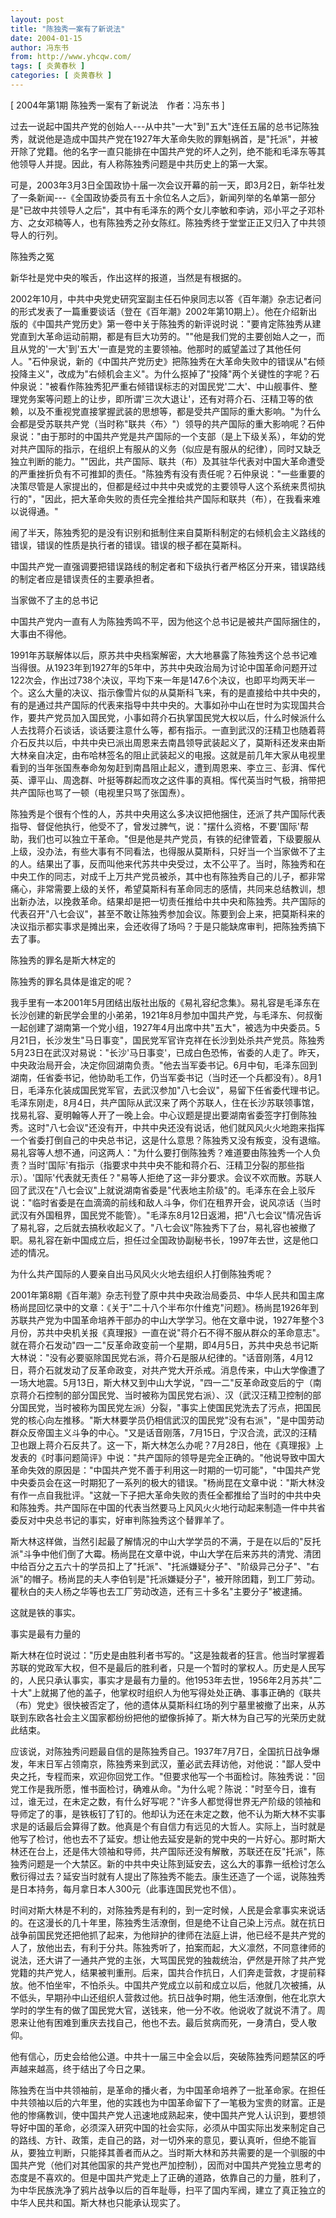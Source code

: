 ```yaml
---
layout: post
title: "陈独秀一案有了新说法"
date: 2004-01-15
author: 冯东书
from: http://www.yhcqw.com/
tags: [ 炎黄春秋 ]
categories: [ 炎黄春秋 ]
---
```



[ 2004年第1期 陈独秀一案有了新说法　作者：冯东书 ]


过去一说起中国共产党的创始人---从中共"一大"到"五大"连任五届的总书记陈独秀，就说他是造成中国共产党在1927年大革命失败的罪魁祸首，是"托派"，并被开除了党籍。他的名字一直只能排在中国共产党的坏人之列，绝不能和毛泽东等其他领导人并提。因此，有人称陈独秀问题是中共历史上的第一大案。


可是，2003年3月3日全国政协十届一次会议开幕的前一天，即3月2日，新华社发了一条新闻---《全国政协委员有五十余位名人之后》，新闻列举的名单第一部分是"已故中共领导人之后"，其中有毛泽东的两个女儿李敏和李讷，邓小平之子邓朴方、之女邓楠等人，也有陈独秀之孙女陈红。陈独秀终于堂堂正正又归入了中共领导人的行列。

陈独秀之冤

新华社是党中央的喉舌，作出这样的报道，当然是有根据的。


2002年10月，中共中央党史研究室副主任石仲泉同志以答《百年潮》杂志记者问的形式发表了一篇重要谈话（登在《百年潮》2002年第10期上）。他在介绍新出版的《中国共产党历史》第一卷中关于陈独秀的新评说时说："要肯定陈独秀从建党直到大革命运动前期，都是有巨大功劳的。""他是我们党的主要创始人之一，而且从党的'一大'到'五大'一直是党的主要领袖。他那时的威望盖过了其他任何人。"石仲泉说，新的《中国共产党历史》把陈独秀在大革命失败中的错误从"右倾投降主义"，改成为"右倾机会主义"。为什么抠掉了"投降"两个关键性的字呢？石仲泉说："被看作陈独秀犯严重右倾错误标志的对国民党'二大'、中山舰事件、整理党务案等问题上的让步，即所谓'三次大退让'，还有对蒋介石、汪精卫等的依赖，以及不重视党直接掌握武装的思想等，都是受共产国际的重大影响。"为什么会都是受苏联共产党（当时称"联共〈布〉"）领导的共产国际的重大影响呢？石仲泉说："由于那时的中国共产党是共产国际的一个支部（是上下级关系），年幼的党对共产国际的指示，在组织上有服从的义务（似应是有服从的纪律），同时又缺乏独立判断的能力。""因此，共产国际、联共（布）及其驻华代表对中国大革命遭受的严重挫折负有不可推卸的责任。"陈独秀有没有责任呢？石仲泉说："一些重要的决策尽管是人家提出的，但都是经过中共中央或党的主要领导人这个系统来贯彻执行的"，"因此，把大革命失败的责任完全推给共产国际和联共（布），在我看来难以说得通。"

闹了半天，陈独秀犯的是没有识别和抵制住来自莫斯科制定的右倾机会主义路线的错误，错误的性质是执行者的错误。错误的根子都在莫斯科。

中国共产党一直强调要把错误路线的制定者和下级执行者严格区分开来，错误路线的制定者应是错误责任的主要承担者。

当家做不了主的总书记

中国共产党内一直有人为陈独秀鸣不平，因为他这个总书记是被共产国际捆住的，大事由不得他。


1991年苏联解体以后，原苏共中央档案解密，大大地暴露了陈独秀这个总书记难当得很。从1923年到1927年的5年中，苏共中央政治局为讨论中国革命问题开过122次会，作出过738个决议，平均下来一年是147.6个决议，也即平均两天半一个。这么大量的决议、指示像雪片似的从莫斯科飞来，有的是直接给中共中央的，有的是通过共产国际的代表来指导中共中央的。大事如孙中山在世时为实现国共合作，要共产党员加入国民党，小事如蒋介石执掌国民党大权以后，什么时候派什么人去找蒋介石谈话，谈话要注意什么等，都有指示。一直到武汉的汪精卫也随着蒋介石反共以后，中共中央已派出周恩来去南昌领导武装起义了，莫斯科还发来由斯大林亲自决定，由布哈林签名的阻止武装起义的电报。这就是前几年大家从电视里看到的当年张国焘奉命匆匆赶到南昌阻止起义，遭到周恩来、李立三、彭湃、恽代英、谭平山、周逸群、叶挺等群起而攻之这件事的真相。恽代英当时气极，捎带把共产国际也骂了一顿（电视里只骂了张国焘）。


陈独秀是个很有个性的人，苏共中央用这么多决议把他捆住，还派了共产国际代表指导、督促他执行，他受不了，曾发过脾气，说："摆什么资格，不要'国际'帮助，我们也可以独立干革命。"但是他是共产党员，有铁的纪律管着，下级要服从上级，没办法，有些大事有不同看法，也得服从莫斯科，只好当一个当家做不了主的人。结果出了事，反而叫他来代苏共中央受过，太不公平了。当时，陈独秀和在中央工作的同志，对成千上万共产党员被杀，其中也有陈独秀自己的儿子，都非常痛心，非常需要上级的关怀，希望莫斯科有革命同志的感情，共同来总结教训，想出新办法，以挽救革命。结果却是把一切责任推给中共中央和陈独秀。共产国际的代表召开"八七会议"，甚至不敢让陈独秀参加会议。陈要到会上来，把莫斯科来的决议指示都实事求是摊出来，会还收得了场吗？于是只能缺席审判，把陈独秀搞下去了事。

陈独秀的罪名是斯大林定的

陈独秀的罪名具体是谁定的呢？


我手里有一本2001年5月团结出版社出版的《易礼容纪念集》。易礼容是毛泽东在长沙创建的新民学会里的小弟弟，1921年8月参加中国共产党，与毛泽东、何叔衡一起创建了湖南第一个党小组，1927年4月出席中共"五大"，被选为中央委员。5月21日，长沙发生"马日事变"，国民党军官许克祥在长沙到处杀共产党员。陈独秀5月23日在武汉对易说："长沙'马日事变'，已成白色恐怖，省委的人走了。昨天，中央政治局开会，决定你回湖南负责。"他去当军委书记。6月中旬，毛泽东回到湖南，任省委书记，他协助毛工作，仍当军委书记（当时还一个兵都没有）。8月1日，毛泽东化装成国民党军官，去武汉参加"八七会议"，易留下任省委代理书记。毛泽东刚走，8月4日，共产国际从武汉来了两个苏联人，住在长沙苏联领事馆，找易礼容、夏明翰等人开了一晚上会。中心议题是提出要湖南省委签字打倒陈独秀。这时"八七会议"还没有开，中共中央还没有说话，他们就风风火火地跑来指挥一个省委打倒自己的中央总书记，这是什么意思？陈独秀又没有叛变，没有退缩。易礼容等人想不通，问这两人："为什么要打倒陈独秀？难道要由陈独秀一个人负责？当时'国际'有指示（指要求中共中央不能和蒋介石、汪精卫分裂的那些指示）。'国际'代表就无责任？"易等人拒绝了这一非分要求。会议不欢而散。苏联人回了武汉在"八七会议"上就说湖南省委是"代表地主阶级"的。毛泽东在会上驳斥说："临时省委是在血滴滴的前线和敌人斗争，你们在租界开会，说风凉话（当时武汉有外国租界，国民党不能管）。"毛泽东8月12日返湘，把"八七会议"情况告诉了易礼容，之后就去搞秋收起义了。"八七会议"陈独秀下了台，易礼容也被撤了职。易礼容在新中国成立后，担任过全国政协副秘书长，1997年去世，这是他口述的情况。

为什么共产国际的人要亲自出马风风火火地去组织人打倒陈独秀呢？


2001年第8期《百年潮》杂志刊登了原中共中央政治局委员、中华人民共和国主席杨尚昆回忆录中的文章：《关于"二十八个半布尔什维克"问题》。杨尚昆1926年到苏联共产党为中国革命培养干部办的中山大学学习。他在文章中说，1927年整个3月份，苏共中央机关报《真理报》一直在说"蒋介石不得不服从群众的革命意志"。就在蒋介石发动"四一二"反革命政变前一个星期，即4月5日，苏共中央总书记斯大林说："没有必要驱除国民党右派，蒋介石是服从纪律的。"话音刚落，4月12日，蒋介石就发动了反革命政变，对共产党大开杀戒。消息传来，中山大学像遭了一场大地震。5月13日，斯大林又到中山大学说，"四一二"反革命政变后的宁（南京蒋介石控制的部分国民党、当时被称为国民党右派）、汉（武汉汪精卫控制的部分国民党，当时被称为国民党左派）分裂，"事实上使国民党洗去了污点，把国民党的核心向左推移。"斯大林要学员仍相信武汉的国民党"没有右派"，"是中国劳动群众反帝国主义斗争的中心。"又是话音刚落，7月15日，宁汉合流，武汉的汪精卫也跟上蒋介石反共了。这一下，斯大林怎么办呢？7月28日，他在《真理报》上发表的《时事问题简评》中说："共产国际的领导是完全正确的。"他说导致中国大革命失效的原因是："中国共产党不善于利用这一时期的一切可能"，"中国共产党中央委员会在这一时期犯了一系列的极大的错误。"杨尚昆在文章中说："斯大林没有作一点自我批评。"这就一下子把大革命失败的责任全都推给了当时的中共中央和陈独秀。共产国际在中国的代表当然要马上风风火火地行动起来制造一件中共省委反对中央总书记的事实，好审判陈独秀这个替罪羊了。


斯大林这样做，当然引起最了解情况的中山大学学员的不满，于是在以后的"反托派"斗争中他们倒了大霉。杨尚昆在文章中说，中山大学在后来苏共的清党、清团中给百分之五六十的学员扣上了"托派"、"托派嫌疑分子"、"阶级异己分子"、"右派"的帽子。杨尚昆的夫人李伯钊是"托派嫌疑分子"，被开除团籍，到工厂劳动。瞿秋白的夫人杨之华等也去工厂劳动改造，还有三十多名"主要分子"被逮捕。

这就是铁的事实。

事实是最有力量的


斯大林在位时说过："历史是由胜利者书写的。"这是独裁者的狂言。他当时掌握着苏联的党政军大权，但不是最后的胜利者，只是一个暂时的掌权人。历史是人民写的，人民只承认事实，事实才是最有力量的。他1953年去世，1956年2月苏共"二十大"上就揭了他的盖子，他掌权时组织人为他写得处处正确、事事正确的《联共（布）党史》很快被否定了，他的遗体从莫斯科红场的列宁墓里被撤了出来，从苏联到东欧各社会主义国家都纷纷把他的塑像拆掉了。斯大林为自己写的光荣历史就此结束。


应该说，对陈独秀问题最自信的是陈独秀自己。1937年7月7日，全国抗日战争爆发，年末日军占领南京，陈独秀来到武汉，董必武去拜访他，对他说："鄙人受中央之托，专程而来，欢迎你回党工作。"但要求他写一个书面检讨。陈独秀说："回党工作是我所愿，惟书面检讨，确难从命。"为什么呢？陈说："时至今日，谁有过，谁无过，在未定之数，有什么好写呢？"许多人都觉得世界无产阶级的领袖和导师定了的事，是铁板钉了钉的。他却认为还在未定之数，他不认为斯大林不实事求是的话最后会算得了数。他真是个有自信力有远见的大哲人。实际上，当时就是他写了检讨，他也去不了延安。想让他去延安是新的党中央的一片好心。那时斯大林还在台上，还是伟大领袖和导师，共产国际还没有解散，苏联还在反"托派"，陈独秀问题是一个大禁区。新的中共中央让陈到延安去，这么大的事靠一纸检讨怎么敷衍得过去？延安当时就有人提出了陈独秀不能去。康生还造了一个谣，说陈独秀是日本持务，每月拿日本人300元（此事连国民党也不信）。


时间对斯大林是不利的，对陈独秀是有利的，到一定时候，人民是会拿事实来说话的。在这漫长的几十年里，陈独秀生活潦倒，但是绝不让自己染上污点。就在抗日战争前国民党还把他抓了起来，为他辩护的律师在法庭上讲，他已经不是共产党的人了，放他出去，有利于分共。陈独秀听了，拍案而起，大义凛然，不同意律师的说法，还大讲了一通共产党的主张，大骂国民党的独裁统治，俨然是开除了共产党党籍的共产党人，结果被判重刑。后来，国共合作抗日，人们奔走营救，才提前释放。他不怕坐牢，不怕杀头。中国共产党成立以前和成立以后，他就几次被捕，从不低头，早期孙中山还组织人营救过他。抗日战争时期，他生活潦倒，他在北京大学时的学生有的做了国民党大官，送钱来，他一分不收。他说收了就说不清了。周恩来让他有困难到重庆去找自己，他也不去。最后贫病而死，一身清白，受人敬仰。

他有信心，历史会给他公道。中共十一届三中全会以后，突破陈独秀问题禁区的呼声越来越高，终于结出了今日之果。


陈独秀在当中共领袖前，是革命的播火者，为中国革命培养了一批革命家。在担任中共领袖以后的六年里，他的实践也为中国革命留下了一笔极为宝贵的财富。正是他的惨痛教训，使中国共产党人迅速地成熟起来，使中国共产党人认识到，要想领导好中国的革命，必须深入研究中国的社会实际，必须从中国实际出发来制定自己的路线、方针、政策，走自己的路，对一切外来的意见，要认真听，但绝不能盲从，要独立判断，只能择其善者而从之。当时斯大林和苏共需要的是一个驯服的中国共产党（他们对其他国家的共产党也严加控制），因而对中国共产党独立思考的态度是不喜欢的。但是中国共产党走上了正确的道路，依靠自己的力量，胜利了，为中华民族洗净了鸦片战争以后的百年耻辱，扫平了国内军阀，建立了真正独立的中华人民共和国。斯大林也只能承认现实了。


